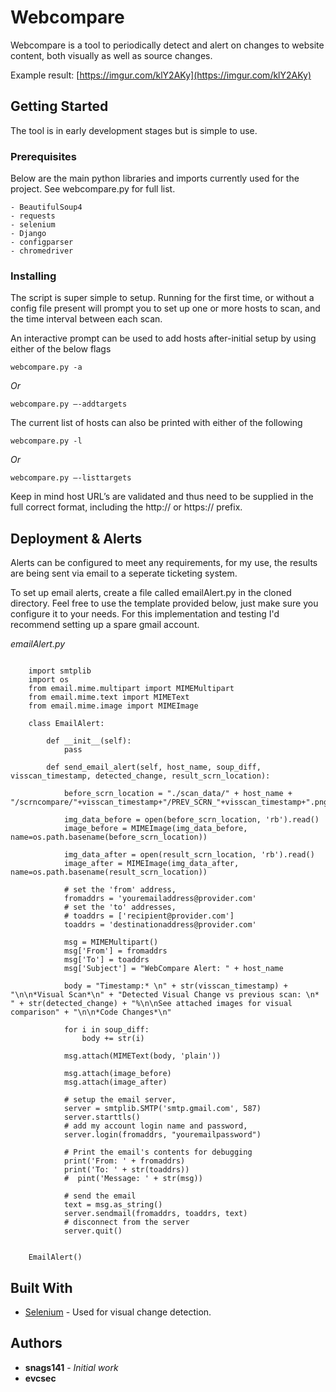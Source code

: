 
# Webcompare

Webcompare is a tool to periodically detect and alert on changes to website content, both visually as well as source changes.

Example result: [https://imgur.com/klY2AKy](https://imgur.com/klY2AKy)

## Getting Started

The tool is in early development stages but is simple to use.

### Prerequisites

Below are the main python libraries and imports currently used for the project. See webcompare.py for full list.

```
- BeautifulSoup4
- requests
- selenium
- Django
- configparser
- chromedriver
```

### Installing

The script is super simple to setup. Running for the first time, or without a config file present will prompt you to set up one or more hosts to scan, and the time interval between each scan.

An interactive prompt can be used to add hosts after-initial setup by using either of the below flags
```
webcompare.py -a
```
*Or*
```
webcompare.py —-addtargets
```

The current list of hosts can also be printed with either of the following
```
webcompare.py -l
```
*Or*
```
webcompare.py —-listtargets
```

Keep in mind host URL’s are validated and thus need to be supplied in the full correct format, including the http:// or https:// prefix.

## Deployment & Alerts

Alerts can be configured to meet any requirements, for my use, the results are being sent via email to a seperate ticketing system.

To set up email alerts, create a file called emailAlert.py in the cloned directory. Feel free to use the template provided below, just make sure you configure it to your needs. For this implementation and testing I'd recommend setting up a spare gmail account.

*emailAlert.py*

```

    import smtplib
    import os
    from email.mime.multipart import MIMEMultipart
    from email.mime.text import MIMEText
    from email.mime.image import MIMEImage
    
    class EmailAlert:

        def __init__(self):
            pass

        def send_email_alert(self, host_name, soup_diff, visscan_timestamp, detected_change, result_scrn_location):

            before_scrn_location = "./scan_data/" + host_name + "/scrncompare/"+visscan_timestamp+"/PREV_SCRN_"+visscan_timestamp+".png"

            img_data_before = open(before_scrn_location, 'rb').read()
            image_before = MIMEImage(img_data_before, name=os.path.basename(before_scrn_location))

            img_data_after = open(result_scrn_location, 'rb').read()
            image_after = MIMEImage(img_data_after, name=os.path.basename(result_scrn_location))

            # set the 'from' address,
            fromaddrs = 'youremailaddress@provider.com'
            # set the 'to' addresses,
            # toaddrs = ['recipient@provider.com']
            toaddrs = 'destinationaddress@provider.com'

            msg = MIMEMultipart()
            msg['From'] = fromaddrs
            msg['To'] = toaddrs
            msg['Subject'] = "WebCompare Alert: " + host_name

            body = "Timestamp:* \n" + str(visscan_timestamp) + "\n\n*Visual Scan*\n" + "Detected Visual Change vs previous scan: \n* " + str(detected_change) + "%\n\nSee attached images for visual comparison" + "\n\n*Code Changes*\n"

            for i in soup_diff:
                body += str(i)

            msg.attach(MIMEText(body, 'plain'))

            msg.attach(image_before)
            msg.attach(image_after)

            # setup the email server,
            server = smtplib.SMTP('smtp.gmail.com', 587)
            server.starttls()
            # add my account login name and password,
            server.login(fromaddrs, "youremailpassword")

            # Print the email's contents for debugging
            print('From: ' + fromaddrs)
            print('To: ' + str(toaddrs))
            #  pint('Message: ' + str(msg))

            # send the email
            text = msg.as_string()
            server.sendmail(fromaddrs, toaddrs, text)
            # disconnect from the server
            server.quit()


    EmailAlert()

```

## Built With

* [Selenium](https://www.seleniumhq.org/) - Used for visual change detection.

## Authors

* **snags141** - *Initial work*
* **evcsec**
